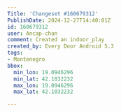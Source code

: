 ```yaml
---
Title: 'Changeset #160679312'
PublishDate: 2024-12-27T14:40:01Z
id: 160679312
user: Ancap-chan
comment: Created an indoor_play
created_by: Every Door Android 5.3
tags:
- Montenegro
bbox:
  min_lon: 19.0946296
  min_lat: 42.1032232
  max_lon: 19.0946296
  max_lat: 42.1032232

---
```

